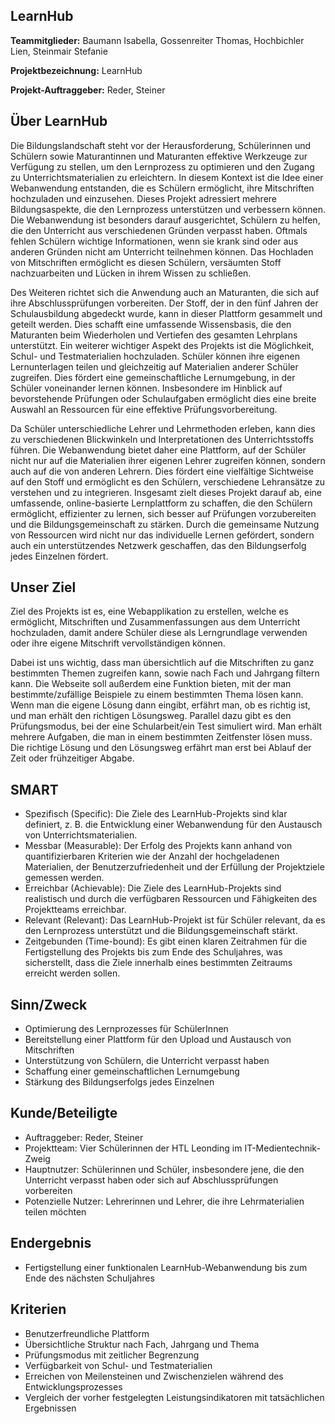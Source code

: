 ## LearnHub

**Teammitglieder:** Baumann Isabella, Gossenreiter Thomas, Hochbichler Lien, Steinmair Stefanie

**Projektbezeichnung:** LearnHub

**Projekt-Auftraggeber:** Reder, Steiner

## Über LearnHub

Die Bildungslandschaft steht vor der Herausforderung, Schülerinnen und Schülern sowie Maturantinnen und Maturanten effektive Werkzeuge zur Verfügung zu stellen, um den Lernprozess zu optimieren und den Zugang zu Unterrichtsmaterialien zu erleichtern. In diesem Kontext ist die Idee einer Webanwendung entstanden, die es Schülern ermöglicht, ihre Mitschriften hochzuladen und einzusehen. Dieses Projekt adressiert mehrere Bildungsaspekte, die den Lernprozess unterstützen und verbessern können. Die Webanwendung ist besonders darauf ausgerichtet, Schülern zu helfen, die den Unterricht aus verschiedenen Gründen verpasst haben. Oftmals fehlen Schülern wichtige Informationen, wenn sie krank sind oder aus anderen Gründen nicht am Unterricht teilnehmen können. Das Hochladen von Mitschriften ermöglicht es diesen Schülern, versäumten Stoff nachzuarbeiten und Lücken in ihrem Wissen zu schließen.

Des Weiteren richtet sich die Anwendung auch an Maturanten, die sich auf ihre Abschlussprüfungen vorbereiten. Der Stoff, der in den fünf Jahren der Schulausbildung abgedeckt wurde, kann in dieser Plattform gesammelt und geteilt werden. Dies schafft eine umfassende Wissensbasis, die den Maturanten beim Wiederholen und Vertiefen des gesamten Lehrplans unterstützt. Ein weiterer wichtiger Aspekt des Projekts ist die Möglichkeit, Schul- und Testmaterialien hochzuladen. Schüler können ihre eigenen Lernunterlagen teilen und gleichzeitig auf Materialien anderer Schüler zugreifen. Dies fördert eine gemeinschaftliche Lernumgebung, in der Schüler voneinander lernen können. Insbesondere im Hinblick auf bevorstehende Prüfungen oder Schulaufgaben ermöglicht dies eine breite Auswahl an Ressourcen für eine effektive Prüfungsvorbereitung.

Da Schüler unterschiedliche Lehrer und Lehrmethoden erleben, kann dies zu verschiedenen Blickwinkeln und Interpretationen des Unterrichtsstoffs führen. Die Webanwendung bietet daher eine Plattform, auf der Schüler nicht nur auf die Materialien ihrer eigenen Lehrer zugreifen können, sondern auch auf die von anderen Lehrern. Dies fördert eine vielfältige Sichtweise auf den Stoff und ermöglicht es den Schülern, verschiedene Lehransätze zu verstehen und zu integrieren. Insgesamt zielt dieses Projekt darauf ab, eine umfassende, online-basierte Lernplattform zu schaffen, die den Schülern ermöglicht, effizienter zu lernen, sich besser auf Prüfungen vorzubereiten und die Bildungsgemeinschaft zu stärken. Durch die gemeinsame Nutzung von Ressourcen wird nicht nur das individuelle Lernen gefördert, sondern auch ein unterstützendes Netzwerk geschaffen, das den Bildungserfolg jedes Einzelnen fördert.

## Unser Ziel

Ziel des Projekts ist es, eine Webapplikation zu erstellen, welche es ermöglicht, Mitschriften und Zusammenfassungen aus dem Unterricht hochzuladen, damit andere Schüler diese als Lerngrundlage verwenden oder ihre eigene Mitschrift vervollständigen können.

Dabei ist uns wichtig, dass man übersichtlich auf die Mitschriften zu ganz bestimmten Themen zugreifen kann, sowie nach Fach und Jahrgang filtern kann. Die Webseite soll außerdem eine Funktion bieten, mit der man bestimmte/zufällige Beispiele zu einem bestimmten Thema lösen kann. Wenn man die eigene Lösung dann eingibt, erfährt man, ob es richtig ist, und man erhält den richtigen Lösungsweg. Parallel dazu gibt es den Prüfungsmodus, bei der eine Schularbeit/ein Test simuliert wird. Man erhält mehrere Aufgaben, die man in einem bestimmten Zeitfenster lösen muss. Die richtige Lösung und den Lösungsweg erfährt man erst bei Ablauf der Zeit oder frühzeitiger Abgabe.

## SMART
- Spezifisch (Specific): Die Ziele des LearnHub-Projekts sind klar definiert, z. B. die Entwicklung einer Webanwendung für den Austausch von Unterrichtsmaterialien.
- Messbar (Measurable): Der Erfolg des Projekts kann anhand von quantifizierbaren Kriterien wie der Anzahl der hochgeladenen Materialien, der Benutzerzufriedenheit und der Erfüllung der Projektziele gemessen werden.
- Erreichbar (Achievable): Die Ziele des LearnHub-Projekts sind realistisch und durch die verfügbaren Ressourcen und Fähigkeiten des Projektteams erreichbar.
- Relevant (Relevant): Das LearnHub-Projekt ist für Schüler relevant, da es den Lernprozess unterstützt und die Bildungsgemeinschaft stärkt.
- Zeitgebunden (Time-bound): Es gibt einen klaren Zeitrahmen für die Fertigstellung des Projekts bis zum Ende des Schuljahres, was sicherstellt, dass die Ziele innerhalb eines bestimmten Zeitraums erreicht werden sollen.


## Sinn/Zweck

- Optimierung des Lernprozesses für SchülerInnen
- Bereitstellung einer Plattform für den Upload und Austausch von Mitschriften
- Unterstützung von Schülern, die Unterricht verpasst haben
- Schaffung einer gemeinschaftlichen Lernumgebung
- Stärkung des Bildungserfolgs jedes Einzelnen

## Kunde/Beteiligte

- Auftraggeber: Reder, Steiner
- Projektteam: Vier Schülerinnen der HTL Leonding im IT-Medientechnik-Zweig
- Hauptnutzer: Schülerinnen und Schüler, insbesondere jene, die den Unterricht verpasst haben oder sich auf Abschlussprüfungen vorbereiten
- Potenzielle Nutzer: Lehrerinnen und Lehrer, die ihre Lehrmaterialien teilen möchten

## Endergebnis

- Fertigstellung einer funktionalen LearnHub-Webanwendung bis zum Ende des nächsten Schuljahres

## Kriterien

- Benutzerfreundliche Plattform
- Übersichtliche Struktur nach Fach, Jahrgang und Thema
- Prüfungsmodus mit zeitlicher Begrenzung
- Verfügbarkeit von Schul- und Testmaterialien
- Erreichen von Meilensteinen und Zwischenzielen während des Entwicklungsprozesses
- Vergleich der vorher festgelegten Leistungsindikatoren mit tatsächlichen Ergebnissen

